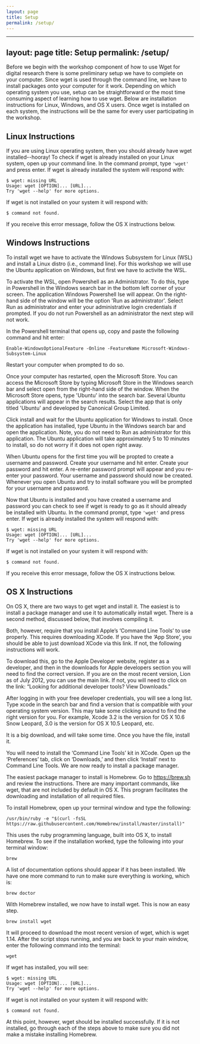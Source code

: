 ```yaml
---
layout: page
title: Setup
permalink: /setup/
---
```


---
layout: page
title: Setup
permalink: /setup/
---

Before we begin with the workshop component of how to use Wget for digital research there is some preliminary setup we have to complete on your computer. Since wget is used through the command line, we have to install packages onto your computer for it work. Depending on which operating system you use, setup can be straightforward or the most time consuming aspect of learning how to use wget. Below are installation instructions for Linux, Windows, and OS X users. Once wget is installed on each system, the instructions will be the same for every user participating in the workshop.

## Linux Instructions
If you are using Linux operating system, then you should already have wget installed--hooray! To check if wget is already installed on your Linux system, open up your command line. In the command prompt, type ```'wget'``` and press enter. If wget is already installed the system will respond with: 


```$ wget: missing URL```  
```Usage: wget [OPTION]... [URL]...```  
```Try 'wget --help' for more options.```

If wget is not installed on your system it will respond with:

```$ command not found.```

If you receive this error message, follow the OS X instructions below.

## Windows Instructions
To install wget we have to activate the Windows Subsystem for Linux (WSL) and install a Linux distro (i.e., command line). For this workshop we will use the Ubuntu application on Windows, but first we have to activite the WSL.

To activate the WSL, open Powershell as an Administrator. To do this, type in Powershell in the Windows search bar in the bottom left corner of your screen. The application Windows Powershell Ise will appear. On the right-hand side of the window will be the option 'Run as administrator'. Select Run as administrator and enter your administrative login credentials if prompted. If you do not run Powershell as an administrator the next step will not work.

In the Powershell terminal that opens up, copy and paste the following command and hit enter:

```Enable-WindowsOptionalFeature -Online -FeatureName Microsoft-Windows-Subsystem-Linux```

Restart your computer when prompted to do so.

Once your computer has restarted, open the Microsoft Store. You can access the Microsoft Store by typing Microsoft Store in the Windows search bar and select open from the right-hand side of the window. When the Microsoft Store opens, type 'Ubuntu' into the search bar. Several Ubuntu applications will appear in the search results. Select the app that is only titled 'Ubuntu' and developed by Canonical Group Limited.

Click install and wait for the Ubuntu application for Windows to install. Once the application has installed, type Ubuntu in the Windows search bar and open the application. Note, you do not need to Run as administrator for this application. The Ubuntu application will take approximately 5 to 10 minutes to install, so do not worry if it does not open right away.

When Ubuntu opens for the first time you will be propted to create a username and password. Create your username and hit enter. Create your password and hit enter. A re-enter password prompt will appear and you re-enter your password. Your username and password should now be created. Whenever you open Ubuntu and try to install software you will be prompted for your username and password.

Now that Ubuntu is installed and you have created a username and password you can check to see if wget is ready to go as it should already be installed with Ubuntu. In the command prompt, type ```'wget'``` and press enter. If wget is already installed the system will respond with:

```$ wget: missing URL```  
```Usage: wget [OPTION]... [URL]...```  
```Try 'wget --help' for more options.```

If wget is not installed on your system it will respond with:

```$ command not found.```

If you receive this error message, follow the OS X instructions below.

## OS X Instructions
On OS X, there are two ways to get wget and install it. The easiest is to install a package manager and use it to automatically install wget. There is a second method, discussed below, that involves compiling it.

Both, however, require that you install Apple’s ‘Command Line Tools’ to use properly. This requires downloading XCode. If you have the ‘App Store’, you should be able to just download XCode via this link.  If not, the following instructions will work.

To download this, go to the Apple Developer website, register as a developer, and then in the downloads for Apple developers section you will need to find the correct version. If you are on the most recent version, Lion as of July 2012, you can use the main link. If not, you will need to click on the link: “Looking for additional developer tools? View Downloads.”

After logging in with your free developer credentials, you will see a long list. Type xcode in the search bar and find a version that is compatible with your operating system version. This may take some clicking around to find the right version for you. For example, Xcode 3.2 is the version for OS X 10.6 Snow Leopard, 3.0 is the version for OS X 10.5 Leopard, etc.

It is a big download, and will take some time. Once you have the file, install it.

You will need to install the ‘Command Line Tools’ kit in XCode. Open up the ‘Preferences’ tab, click on ‘Downloads,’ and then click ‘Install’ next to Command Line Tools. We are now ready to install a package manager.

The easiest package manager to install is Homebrew. Go to https://brew.sh and review the instructions. There are many important commands, like wget, that are not included by default in OS X. This program facilitates the downloading and installation of all required files.

To install Homebrew, open up your terminal window and type the following:

```/usr/bin/ruby -e "$(curl -fsSL https://raw.githubusercontent.com/Homebrew/install/master/install)"```

This uses the ruby programming language, built into OS X, to install Homebrew. To see if the installation worked, type the following into your terminal window:

```brew```

A list of documentation options should appear if it has been installed. We have one more command to run to make sure everything is working, which is:

```brew doctor```

With Homebrew installed, we now have to install wget. This is now an easy step.

```brew install wget```

It will proceed to download the most recent version of wget, which is wget 1.14. After the script stops running, and you are back to your main window, enter the following command into the terminal:

```wget```

If wget has installed, you will see:

```$ wget: missing URL```  
```Usage: wget [OPTION]... [URL]...```  
```Try 'wget --help' for more options.```

If wget is not installed on your system it will respond with:

```$ command not found.```

At this point, however, wget should be installed successfully. If it is not installed, go through each of the steps above to make sure you did not make a mistake installing Homebrew.
